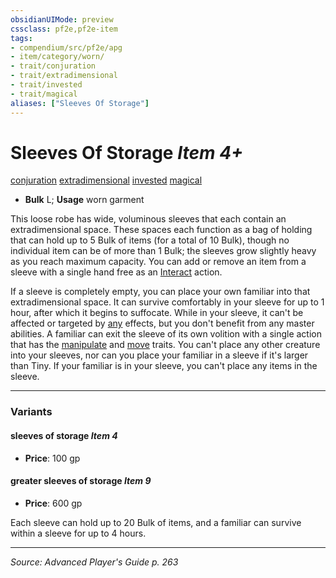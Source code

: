 ```yaml
---
obsidianUIMode: preview
cssclass: pf2e,pf2e-item
tags:
- compendium/src/pf2e/apg
- item/category/worn/
- trait/conjuration
- trait/extradimensional
- trait/invested
- trait/magical
aliases: ["Sleeves Of Storage"]
---
```

# Sleeves Of Storage *Item 4+*  
[conjuration](conjuration.md "Conjuration School Trait")  [extradimensional](extradimensional.md "Extradimensional Effect Trait")  [invested](invested.md "Invested Item Trait")  [magical](magical.md "Magical Item Trait")  

- **Bulk** L; **Usage** worn garment

This loose robe has wide, voluminous sleeves that each contain an extradimensional space. These spaces each function as a bag of holding that can hold up to 5 Bulk of items (for a total of 10 Bulk), though no individual item can be of more than 1 Bulk; the sleeves grow slightly heavy as you reach maximum capacity. You can add or remove an item from a sleeve with a single hand free as an [Interact](interact.md) action.

If a sleeve is completely empty, you can place your own familiar into that extradimensional space. It can survive comfortably in your sleeve for up to 1 hour, after which it begins to suffocate. While in your sleeve, it can't be affected or targeted by [any](any-b1.md "Any Alignment Trait") effects, but you don't benefit from any master abilities. A familiar can exit the sleeve of its own volition with a single action that has the [manipulate](manipulate.md "Manipulate General Trait") and [move](move.md "Move Combat Trait") traits. You can't place any other creature into your sleeves, nor can you place your familiar in a sleeve if it's larger than Tiny. If your familiar is in your sleeve, you can't place any items in the sleeve.

---

### Variants

#### sleeves of storage *Item 4*

- **Price**: 100 gp

#### greater sleeves of storage *Item 9*

- **Price**: 600 gp

Each sleeve can hold up to 20 Bulk of items, and a familiar can survive within a sleeve for up to 4 hours.

---
*Source: Advanced Player's Guide p. 263*